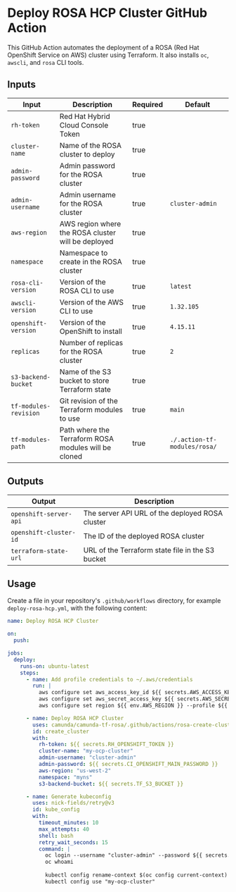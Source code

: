 # Deploy ROSA HCP Cluster GitHub Action

This GitHub Action automates the deployment of a ROSA (Red Hat OpenShift Service on AWS) cluster using Terraform. It also installs `oc`, `awscli`, and `rosa` CLI tools.

## Inputs

| Input               | Description                                                  | Required | Default          |
|---------------------|--------------------------------------------------------------|----------|------------------|
| `rh-token`          | Red Hat Hybrid Cloud Console Token                           | true     |                  |
| `cluster-name`      | Name of the ROSA cluster to deploy                           | true     |                  |
| `admin-password`    | Admin password for the ROSA cluster                          | true     |                  |
| `admin-username`    | Admin username for the ROSA cluster                          | true     | `cluster-admin`  |
| `aws-region`        | AWS region where the ROSA cluster will be deployed           | true     |                  |
| `namespace`         | Namespace to create in the ROSA cluster                      | true     |                  |
| `rosa-cli-version`  | Version of the ROSA CLI to use                               | true     | `latest`         |
| `awscli-version`    | Version of the AWS CLI to use                                | true     | `1.32.105`       |
| `openshift-version` | Version of the OpenShift to install                          | true     | `4.15.11`        |
| `replicas`          | Number of replicas for the ROSA cluster                      | true     | `2`              |
| `s3-backend-bucket` | Name of the S3 bucket to store Terraform state               | true     |                  |
| `tf-modules-revision`| Git revision of the Terraform modules to use                | true     | `main`           |
| `tf-modules-path`   | Path where the Terraform ROSA modules will be cloned         | true     | `./.action-tf-modules/rosa/` |

## Outputs

| Output                   | Description                                                |
|--------------------------|------------------------------------------------------------|
| `openshift-server-api`   | The server API URL of the deployed ROSA cluster            |
| `openshift-cluster-id`   | The ID of the deployed ROSA cluster                        |
| `terraform-state-url`    | URL of the Terraform state file in the S3 bucket            |

## Usage

Create a file in your repository's `.github/workflows` directory, for example `deploy-rosa-hcp.yml`, with the following content:

```yaml
name: Deploy ROSA HCP Cluster

on:
  push:

jobs:
  deploy:
    runs-on: ubuntu-latest
    steps:
      - name: Add profile credentials to ~/.aws/credentials
        run: |
          aws configure set aws_access_key_id ${{ secrets.AWS_ACCESS_KEY }} --profile ${{ env.AWS_PROFILE }}
          aws configure set aws_secret_access_key ${{ secrets.AWS_SECRET_KEY }} --profile ${{ env.AWS_PROFILE }}
          aws configure set region ${{ env.AWS_REGION }} --profile ${{ env.AWS_PROFILE }}

      - name: Deploy ROSA HCP Cluster
        uses: camunda/camunda-tf-rosa/.github/actions/rosa-create-cluster@main
        id: create_cluster
        with:
          rh-token: ${{ secrets.RH_OPENSHIFT_TOKEN }}
          cluster-name: "my-ocp-cluster"
          admin-username: "cluster-admin"
          admin-password: ${{ secrets.CI_OPENSHIFT_MAIN_PASSWORD }}
          aws-region: "us-west-2"
          namespace: "myns"
          s3-backend-bucket: ${{ secrets.TF_S3_BUCKET }}

      - name: Generate kubeconfig
        uses: nick-fields/retry@v3
        id: kube_config
        with:
          timeout_minutes: 10
          max_attempts: 40
          shell: bash
          retry_wait_seconds: 15
          command: |
            oc login --username "cluster-admin" --password ${{ secrets.CI_OPENSHIFT_MAIN_PASSWORD }} "${{ steps.create_cluster.outputs.openshift-server-api }}"
            oc whoami
            
            kubectl config rename-context $(oc config current-context) "my-ocp-cluster"
            kubectl config use "my-ocp-cluster"
```